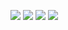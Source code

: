 ![](https://github.com/fenixra73/Dnipro_DevOps_int_2020/raw/master/task1-git/screenshot/pic0.png  )
![](https://github.com/fenixra73/Dnipro_DevOps_int_2020/raw/master/task1-git/screenshot/pic1.png  )
![](https://github.com/fenixra73/Dnipro_DevOps_int_2020/raw/master/task1-git/screenshot/pic2.png  )
![](https://github.com/fenixra73/Dnipro_DevOps_int_2020/raw/master/task1-git/screenshot/pic3.png  )
